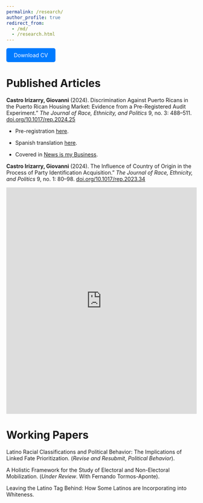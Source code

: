 ```yaml
---
permalink: /research/
author_profile: true
redirect_from: 
  - /md/
  - /research.html
---
```


<a href="http://castroirizarry.com/cv.pdf" target="_blank" style="display:inline-block; padding:10px 20px; background-color:#007BFF; color:#ffffff; text-decoration:none; border-radius:5px;">Download CV</a>
# Published Articles
**Castro Irizarry, Giovanni** (2024). Discrimination Against Puerto Ricans in the Puerto Rican Housing Market: Evidence from a Pre-Registered Audit Experiment.” *The Journal of Race, Ethnicity, and Politics* 9, no. 3: 488–511. [doi.org/10.1017/rep.2024.25](https://doi.org/10.1017/rep.2024.25)

* Pre-registration [here](https://doi.org/10.17605/OSF.IO/SXF4D).

* Spanish translation [here](https://doi.org/10.31235/osf.io/8tcn4).

* Covered in  [News is my Business](https://newsismybusiness.com/report-puerto-rican-homebuyers-face-discrimination-in-local-housing-market/).

**Castro Irizarry, Giovanni** (2024). The Influence of Country of Origin in the Process of Party Identification Acquisition.” *The Journal of Race, Ethnicity, and Politics* 9, no. 1: 80–98. [doi.org/10.1017/rep.2023.34](https://doi.org/10.1017/rep.2023.34)

<iframe 
    src="https://www.cambridge.org/core/services/aop-cambridge-core/content/view/7B260618E025E46AD8B9FCAFE33ADF1F/S205660852300034Xa.pdf/the-influence-of-country-of-origin-in-the-process-of-party-identification-acquisition.pdf" 
    width="100%" 
    height="600px" 
    style="border: none;">
</iframe>

# Working Papers

Latino Racial Classifications and Political Behavior: The Implications of Linked Fate Prioritization. (*Revise and Resubmit*, *Political Behavior*).

A Holistic Framework for the Study of Electoral and Non-Electoral Mobilization. (*Under Review*. With Fernando Tormos-Aponte).

Leaving the Latino Tag Behind: How Some Latinos are Incorporating into Whiteness.



